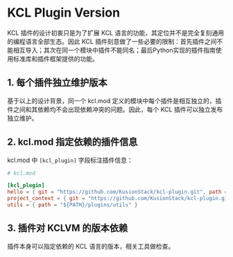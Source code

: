 # KCL Plugin Version

KCL 插件的设计初衷只是为了扩展 KCL 语言的功能，其定位并不是完全复刻通用的编程语言全部生态。因此 KCL 插件刻意做了一些必要的限制：首先插件之间不能相互导入；其次在同一个模块中插件不能同名；最后Python实现的插件指南使用标准库和插件框架提供的功能。

## 1. 每个插件独立维护版本

基于以上的设计背景，同一个 kcl.mod 定义的模块中每个插件是相互独立的，插件之间和其依赖均不会出现依赖冲突的问题。因此，每个 KCL 插件可以独立发布独立维护。

## 2. kcl.mod 指定依赖的插件信息

kcl.mod 中 `[kcl_plugin]` 字段标注插件信息：

```toml
# kcl.mod

[kcl_plugin]
hello = { git = "https://github.com/KusionStack/kcl-plugin.git", path = "hello", branch = "master" }
project_context = { git = "https://github.com/KusionStack/kcl-plugin.git", path = "project_context", version = "0.1.0"}
utils = { path = "${PATH}/plugins/utils" }
```

## 3. 插件对 KCLVM 的版本依赖

插件本身可以指定依赖的 KCL 语言的版本，相关工具做检查。

